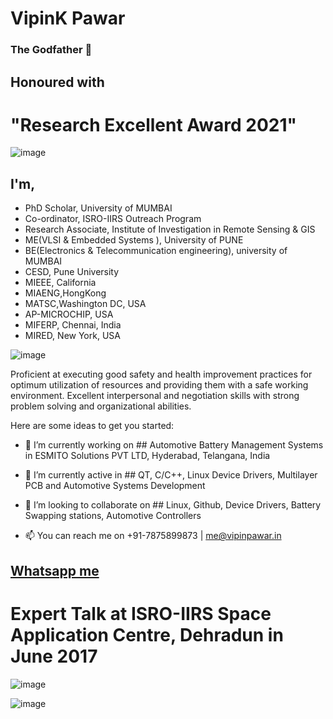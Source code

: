 # VipinK Pawar   
### The Godfather 👋


## Honoured with 
# "Research Excellent Award 2021" 
![image](https://raw.githubusercontent.com/vipinkumarpawar/vipinkumarpawar/main/hello%20word.gif)

## I'm,
- PhD Scholar, University of MUMBAI
- Co-ordinator, ISRO-IIRS Outreach Program
- Research Associate, Institute of Investigation in Remote Sensing & GIS
- ME(VLSI & Embedded Systems ), University of PUNE
- BE(Electronics & Telecommunication engineering), university of MUMBAI
- CESD, Pune University
- MIEEE, California
- MIAENG,HongKong
- MATSC,Washington DC, USA
- AP-MICROCHIP, USA
- MIFERP, Chennai, India
- MIRED, New York, USA

![image](https://aptronicssoftware.com/wp-content/uploads/2020/08/website-development.gif)



Proficient at executing good safety and health improvement practices for optimum utilization of resources and providing them with a safe working environment. Excellent interpersonal and negotiation skills with strong problem solving and organizational abilities. 


Here are some ideas to get you started:

- 🔭 I’m currently working on ## Automotive Battery Management Systems in ESMITO Solutions PVT LTD, Hyderabad, Telangana, India
- 🌱 I’m currently active in ## QT, C/C++, Linux Device Drivers, Multilayer PCB and Automotive Systems Development
- 👯 I’m looking to collaborate on ## Linux, Github, Device Drivers, Battery Swapping stations, Automotive Controllers

- 📫 You can reach me on +91-7875899873 | me@vipinpawar.in


## [Whatsapp me](https://wa.me/+917875899873/?text=Hi%20VipinK,%20Github%20Reference)

# Expert Talk at ISRO-IIRS Space Application Centre, Dehradun in June 2017
![image](https://raw.githubusercontent.com/vipinkumarpawar/vipinkumarpawar/main/isro%20lecture.jpg)

![image](https://res.cloudinary.com/mohin-in/image/upload/v1600498904/main/hero.gif)






